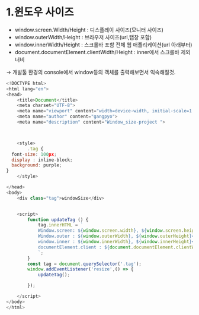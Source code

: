 # 1.윈도우 사이즈

- window.screen.Width/Height : 디스플레이 사이즈(모니터 사이즈)
- window.outerWidth/Height : 브라우저 사이즈(url,탭창 포함)
- window.innerWidth/Height : 스크롤바 포함 전체 웹 애플리케이션(url 아래부터)
- document.documentElement.clientWidth/Height : inner에서 스크롤바 제외너비

→ 개발툴 환경의 console에서 window등의 객체를 출력해보면서 익숙해질것.

```js
<!DOCTYPE html>
<html lang="en">
<head>
    <title>Document</title>
    <meta charset="UTF-8">
    <meta name="viewport" content="width=device-width, initial-scale=1.0">
    <meta name="author" content="gangpyo">
    <meta name="description" content="Window_size-project ">



    <style>
        .tag {
  font-size: 100px;
  display : inline-block;
  background: purple;
}
    </style>

</head>
<body>
    <div class="tag">windowSize</div>


    <script>
        function updateTag () {
            tag.innerHTML = `
            Window.screen: ${window.screen.width}, ${window.screen.height} </br>
            Window.outer : ${window.outerWidth}, ${window.outerHeight}</br>
            window.inner : ${window.innerWidth}, ${window.innerHeight}</br>
            documentElement.client : ${document.documentElement.clientWidth}, ${document.documentElement.clientHeight}
            `;
        }
        const tag = document.querySelector('.tag');
        window.addEventListener('resize',() => {
            updateTag();

        });

    </script>
</body>
</html>
```
